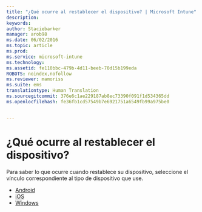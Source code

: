 ```yaml
---
title: "¿Qué ocurre al restablecer el dispositivo? | Microsoft Intune"
description: 
keywords: 
author: Staciebarker
manager: arob98
ms.date: 06/02/2016
ms.topic: article
ms.prod: 
ms.service: microsoft-intune
ms.technology: 
ms.assetid: fe110bbc-479b-4d11-beeb-70d15b199eda
ROBOTS: noindex,nofollow
ms.reviewer: mamoriss
ms.suite: ems
translationtype: Human Translation
ms.sourcegitcommit: 376e6c1ae229187ab8ec73390f091f1d534365dd
ms.openlocfilehash: fe36fb1cd57549b7e6921751a6549fb99a975be0


---
```



# ¿Qué ocurre al restablecer el dispositivo?

Para saber lo que ocurre cuando restablece su dispositivo, seleccione el vínculo correspondiente al tipo de dispositivo que use.

- [Android](what-happens-if-you-reset-your-device-using-the-company-portal-android.md)
- [iOS](what-happens-if-you-reset-your-device-using-the-company-portal-ios.md)
- [Windows](/what-happens-if-you-reset-your-device-using-the-company-portal-windows.md)




<!--HONumber=Jul16_HO3-->


